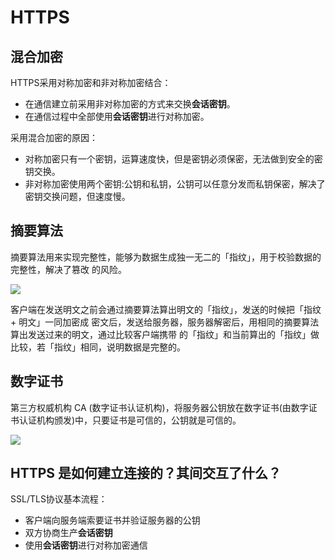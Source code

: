 # HTTPS

## 混合加密

HTTPS采用对称加密和非对称加密结合：

- 在通信建立前采用非对称加密的方式来交换**会话密钥**。
- 在通信过程中全部使用**会话密钥**进行对称加密。

采用混合加密的原因：

- 对称加密只有一个密钥，运算速度快，但是密钥必须保密，无法做到安全的密钥交换。
- 非对称加密使用两个密钥:公钥和私钥，公钥可以任意分发而私钥保密，解决了密钥交换问题，但速度慢。


## 摘要算法

摘要算法用来实现完整性，能够为数据生成独一无二的「指纹」，用于校验数据的完整性，解决了篡改 的风险。

![](/uploads/upload_4a2a27918eff40a7387beb2af84dd0fb.png)

客户端在发送明文之前会通过摘要算法算出明文的「指纹」，发送的时候把「指纹 + 明文」一同加密成 密文后，发送给服务器，服务器解密后，用相同的摘要算法算出发送过来的明文，通过比较客户端携带 的「指纹」和当前算出的「指纹」做比较，若「指纹」相同，说明数据是完整的。

## 数字证书

第三方权威机构 CA (数字证书认证机构)，将服务器公钥放在数字证书(由数字证书认证机构颁发)中，只要证书是可信的，公钥就是可信的。

![](/uploads/upload_58868eec5a77dd06fb3280cb5c6b13da.png)


## HTTPS 是如何建立连接的？其间交互了什么？

SSL/TLS协议基本流程：

- 客户端向服务端索要证书并验证服务器的公钥
- 双方协商生产**会话密钥**
- 使用**会话密钥**进行对称加密通信